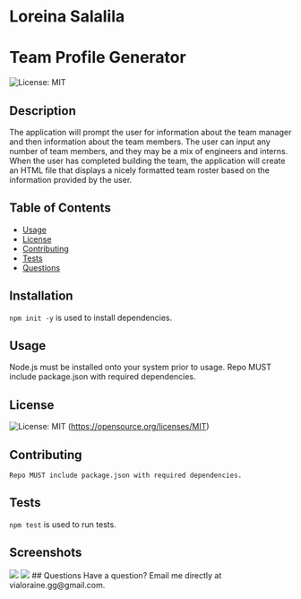 # Loreina Salalila
# Team Profile Generator
  ![License: MIT](https://img.shields.io/badge/License-MIT-yellow.svg)
  ## Description
  The application will prompt the user for information about the team manager and then information about the team members. The user can input any number of team members, and they may be a mix of engineers and interns. When the user has completed building the team, the application will create an HTML file that displays a nicely formatted team roster based on the information provided by the user.
  ## Table of Contents
  * [Usage](#usage)
  * [License](#license)
  * [Contributing](#contributing)
  * [Tests](#tests)
  * [Questions](#questions)
  ## Installation
  ```npm init -y``` is used to install dependencies.
  ## Usage
  Node.js must be installed onto your system prior to usage.
  Repo MUST include package.json with required dependencies. 
  ## License
  ![License: MIT](https://img.shields.io/badge/License-MIT-yellow.svg)
  (https://opensource.org/licenses/MIT)
  ## Contributing
    Repo MUST include package.json with required dependencies. 
  ## Tests
  ```npm test``` is used to run tests.
  ## Screenshots
  <img src="https://github.com/Vialoraine/Team-Profile-Generator/blob/master/Assets/Team%20Profile%20Generator%20GIF.gif?raw=true">
  <img src="https://github.com/Vialoraine/Team-Profile-Generator/blob/master/Assets/Team%20Profile%20Generator%20HTML.jpg?raw=true">
  ## Questions
  Have a question? Email me directly at vialoraine.gg@gmail.com.
